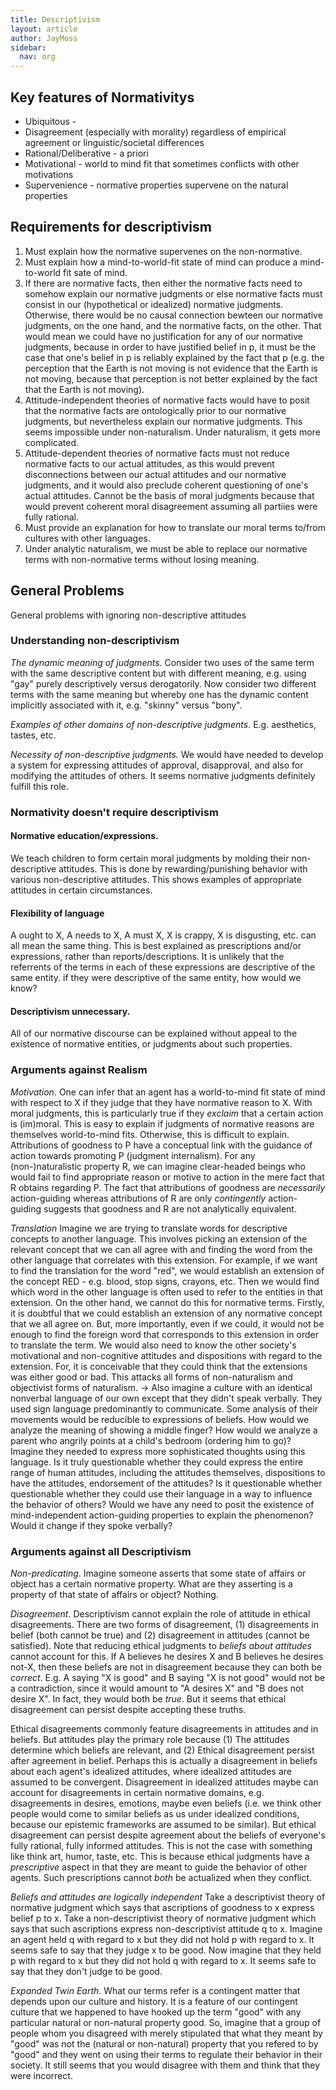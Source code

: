 ```yaml
---
title: Descriptivism
layout: article
author: JayMoss
sidebar:
  nav: org
---
```

## Key features of Normativitys
- Ubiquitous - 
- Disagreement (especially with morality) regardless of empirical agreement or linguistic/societal differences
- Rational/Deliberative - a priori
- Motivational - world to mind fit that sometimes conflicts with other motivations
- Supervenience - normative properties supervene on the natural properties

## Requirements for descriptivism

1. Must explain how the normative supervenes on the non-normative.
2. Must explain how a mind-to-world-fit state of mind can produce a mind-to-world fit sate of mind.
3. If there are normative facts, then either the normative facts need to somehow explain our normative judgments or else normative facts must consist in our (hypothetical or idealized) normative judgments. Otherwise, there would be no causal connection bewteen our normative judgments, on the one hand, and the normative facts, on the other. That would mean we could have no justification for any of our normative judgments, because in order to have justified belief in p, it must be the case that one's belief in p is reliably explained by the fact that p (e.g. the perception that the Earth is not moving is not evidence that the Earth is not moving, because that perception is not better explained by the fact that the Earth is not moving).
4. Attitude-independent theories of normative facts would have to posit that the normative facts are ontologically prior to our normative judgments, but nevertheless explain our normative judgments. This seems impossible under non-naturalism. Under naturalism, it gets more complicated.
5. Attitude-dependent theories of normative facts must not reduce normative facts to our actual attitudes, as this would prevent disconnections between our actual attitudes and our normative judgments, and it would also preclude coherent questioning of one's actual attitudes. Cannot be the basis of moral judgments because that would prevent coherent moral disagreement assuming all partiies were fully rational.
6. Must provide an explanation for how to translate our moral terms to/from cultures with other languages.
7. Under analytic naturalism, we must be able to replace our normative terms with non-normative terms without losing meaning.

## General Problems

General problems with ignoring non-descriptive attitudes

### Understanding non-descriptivism

*The dynamic meaning of judgments*. Consider two uses of the same term with the same descriptive content but with different meaning, e.g. using "gay" purely descriptively versus derogatorily. Now consider two different terms with the same meaning but whereby one has the dynamic content implicitly associated with it, e.g. "skinny" versus "bony".

*Examples of other domains of non-descriptive judgments*. E.g. aesthetics, tastes, etc.

*Necessity of non-descriptive judgments.* We would have needed to develop a system for expressing attitudes of approval, disapproval, and also for modifying the attitudes of others. It seems normative judgments definitely fulfill this role.

### Normativity doesn't require descriptivism

#### Normative education/expressions. 

We teach children to form certain moral judgments by molding their non-descriptive attitudes. 
This is done by rewarding/punishing behavior with various non-descriptive attitudes.
This shows examples of appropriate attitudes in certain circumstances.

#### Flexibility of language 

A ought to X, A needs to X, A must X, X is crappy, X is disgusting, etc. can all mean the same thing. 
This is best explained as prescriptions and/or expressions, rather than reports/descriptions. 
It is unlikely that the referrents of the terms in each of these expressions are descriptive of the same entity.
if they were descriptive of the same entity, how would we know?

#### Descriptivism unnecessary. 

All of our normative discourse can be explained without appeal to the existence of normative entities, or judgments about such properties.

### Arguments against Realism

*Motivation*. One can infer that an agent has a world-to-mind fit state of mind with respect to X if they judge that they have normative reason to X. With moral judgments, this is particularly true if they *exclaim* that a certain action is (im)moral. This is easy to explain if judgments of normative reasons are themselves world-to-mind fits. Otherwise, this is difficult to explain. Attributions of goodness to P have a conceptual link with the guidance of action towards promoting P (judgment internalism). For any (non-)naturalistic property R, we can imagine clear-headed beings who would fail to find appropriate reason or motive to action in the mere fact that R obtains regarding P. The fact that attributions of goodness are *necessarily* action-guiding whereas attributions of R are only *contingently* action-guiding suggests that goodness and R are not analytically equivalent.

*Translation* Imagine we are trying to translate words for descriptive concepts to another language. This involves picking an extension of the relevant concept that we can all agree with and finding the word from the other language that correlates with this extension. For example, if we want to find the translation for the word "red", we would establish an extension of the concept RED - e.g. blood, stop signs, crayons, etc. Then we would find which word in the other language is often used to refer to the entities in that extension. On the other hand, we cannot do this for normative terms. Firstly, it is doubtful that we could establish an extension of any normative concept that we all agree on. But, more importantly, even if we could, it would not be enough to find the foreign word that corresponds to this extension in order to translate the term. We would also need to know the other society's motivational and non-cognitive attitudes and dispositions with regard to the extension. For, it is conceivable that they could think that the extensions was either good or bad. This attacks all forms of non-naturalism and objectivist forms of naturalism.
-> Also imagine a culture with an identical nonverbal language of our own except that they didn't speak verbally. They used sign language predominantly to communicate. Some analysis of their movements would be reducible to expressions of beliefs. How would we analyze the meaning of showing a middle finger? How would we analyze a parent who angrily points at a child's bedroom (ordering him to go)? Imagine they needed to express more sophisticated thoughts using this language. Is it truly questionable whether they could express the entire range of human attitudes, including the attitudes themselves, dispositions to have the attitudes, endorsement of the attitudes? Is it questionable whether questionable whether they could use their language in a way to influence the behavior of others? Would we have any need to posit the existence of mind-independent action-guiding properties to explain the phenomenon? Would it change if they spoke verbally?

### Arguments against all Descriptivism

*Non-predicating*. Imagine someone asserts that some state of affairs or object has a certain normative property. What are they asserting is a property of that state of affairs or object? Nothing.

*Disagreement*. Descriptivism cannot explain the role of attitude in ethical disagreements. There are two forms of disagreement, (1) disagreements in belief (both cannot be true) and (2) disagreement in attitudes (cannot be satisfied). Note that reducing ethical judgments to *beliefs about attitudes* cannot account for this. If A believes he desires X and B believes he desires not-X, then these beliefs are not in disagreement because they can both be *correct*. E.g. A saying "X is good" and B saying "X is not good" would not be a contradiction, since it would amount to "A desires X" and "B does not desire X". In fact, they would both be *true*. But it seems that ethical disagreement can persist despite accepting these truths. 

Ethical disagreements commonly feature disagreements in attitudes and in beliefs. But attitudes play the primary role because (1) The attitudes determine which beliefs are relevant, and (2) Ethical disagreement persist after agreement in belief. Perhaps this is actually a disagreement in beliefs about each agent's idealized attitudes, where idealized attitudes are assumed to be convergent. Disagreement in idealized attitudes maybe can account for disagreements in certain normative domains, e.g. disagreements in desires, emotions, maybe even beliefs (i.e. we think other people would come to similar beliefs as us under idealized conditions, because our epistemic frameworks are assumed to be similar). But ethical disagreement can persist despite agreement about the beliefs of everyone's fully rational, fully informed attitudes. This is not the case with something like think art, humor, taste, etc. This is because ethical judgments have a *prescriptive* aspect in that they are meant to guide the behavior of other agents. Such prescriptions cannot *both* be actualized when they conflict.

*Beliefs and attitudes are logically independent* Take a descriptivist theory of normative judgment which says that ascriptions of goodness to x express belief p to x. Take a non-descriptivist theory of normative judgment which says that such ascriptions express non-descriptivist attitude q to x. Imagine an agent held q with regard to x but they did not hold p with regard to x. It seems safe to say that they judge x to be good. Now imagine that they held p with regard to x but they did not hold q with regard to x. It seems safe to say that they don't judge to be good.

*Expanded Twin Earth*. What our terms refer is a contingent matter that depends upon our culture and history. It is a feature of our contingent culture that we happened to have hooked up the term "good" with any particular natural or non-natural property good. So, imagine that a group of people whom you disagreed with merely stipulated that what they meant by "good" was not the (natural or non-natural) property that you refered to by "good" and they went on using their terms to regulate their behavior in their society. It still seems that you would disagree with them and think that they were incorrect.
